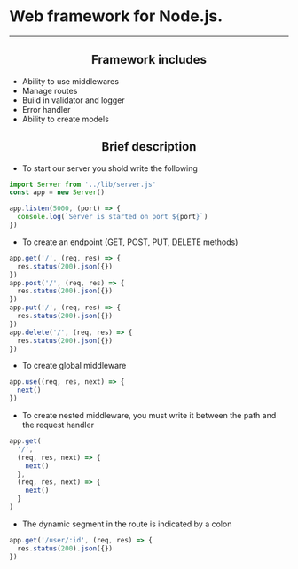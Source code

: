 # Web framework for Node.js.

---

## <center>Framework includes</center>

- Ability to use middlewares
- Manage routes
- Build in validator and logger
- Error handler
- Ability to create models

## <center>Brief description</center>

- To start our server you shold write the following

```js
import Server from '../lib/server.js'
const app = new Server()

app.listen(5000, (port) => {
  console.log(`Server is started on port ${port}`)
})
```

- To create an endpoint (GET, POST, PUT, DELETE methods)

```js
app.get('/', (req, res) => {
  res.status(200).json({})
})
app.post('/', (req, res) => {
  res.status(200).json({})
})
app.put('/', (req, res) => {
  res.status(200).json({})
})
app.delete('/', (req, res) => {
  res.status(200).json({})
})
```

- To create global middleware

```js
app.use((req, res, next) => {
  next()
})
```

- To create nested middleware, you must write it between the path and the request handler

```js
app.get(
  '/',
  (req, res, next) => {
    next()
  },
  (req, res, next) => {
    next()
  }
)
```

- The dynamic segment in the route is indicated by a colon

```js
app.get('/user/:id', (req, res) => {
  res.status(200).json({})
})
```
